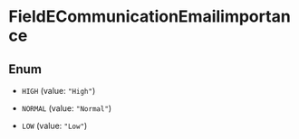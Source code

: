 

# FieldECommunicationEmailimportance

## Enum


* `HIGH` (value: `"High"`)

* `NORMAL` (value: `"Normal"`)

* `LOW` (value: `"Low"`)



